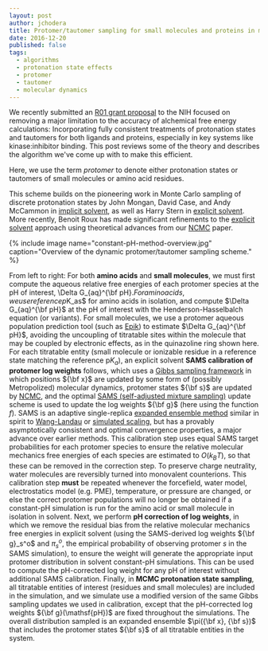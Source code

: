 ```yaml
---
layout: post
author: jchodera
title: Protomer/tautomer sampling for small molecules and proteins in molecular simulations
date: 2016-12-20
published: false
tags:
  - algorithms
  - protonation state effects
  - protomer
  - tautomer
  - molecular dynamics
---
```

We recently submitted an [R01 grant proposal](https://grants.nih.gov/grants/funding/r01.htm) to the NIH focused on removing a major limitation to the accuracy of alchemical free energy calculations: Incorporating fully consistent treatments of protonation states and tautomers for both ligands and proteins, especially in key systems like kinase:inhibitor binding.
This post reviews some of the theory and describes the algorithm we've come up with to make this efficient.

<!--more-->

Here, we use the term *protomer* to denote either protonation states or tautomers of small molecules or amino acid residues.

This scheme builds on the pioneering work in Monte Carlo sampling of discrete protonation states by John Mongan, David Case, and Andy McCammon in [implicit solvent](https://dx.doi.org/10.1002/jcc.20139), as well as Harry Stern in [explicit solvent](http://dx.doi.org/10.1063/1.2731781).
More recently, Benoit Roux has made significant refinements to the [explicit solvent](http://dx.doi.org/10.1021/acs.jctc.5b00261) approach using theoretical advances from our [NCMC](http://dx.doi.org/10.1073/pnas.1106094108) paper.

<!-- See https://eduardoboucas.com/blog/2014/12/07/including-and-managing-images-in-jekyll.html for info on including images -->

{% include image name="constant-pH-method-overview.jpg" caption="Overview of the dynamic protomer/tautomer sampling scheme." %}

From left to right:
For both **amino acids** and **small molecules**, we must first compute the aqueous relative free energies of each protomer species at the pH of interest, \Delta G_{aq}^{\bf pH}$.
For amino acids, we use reference p$K_as$ for amino acids in isolation, and compute $\Delta G_{aq}^{\bf pH}$ at the pH of interest with the Henderson-Hasselbalch equation (or variants).
For small molecules, we use a protomer aqueous population prediction tool (such as [Epik](https://www.schrodinger.com/epik)) to estimate $\Delta G_{aq}^{\bf pH}$, avoiding the uncoupling of titratable sites within the molecule that may be coupled by electronic effects, as in the quinazoline ring shown here.
For each titratable entity (small molecule or ionizable residue in a reference state matching the reference p$K_a$), an explicit solvent **SAMS calibration of protomer log weights** follows, which uses a [Gibbs sampling framework](http://dx.doi.org/10.1063/1.3660669) in which positions ${\bf x}$ are updated by some form of (possibly Metropolized) molecular dynamics, protomer states ${\bf s}$ are updated by [NCMC](http://dx.doi.org/10.1073/pnas.1106094108), and the optimal [SAMS (self-adjusted mixture sampling)](http://stat.rutgers.edu/home/ztan/Publication/SAMS_preprint.pdf) update scheme is used to update the log weights ${\bf g}$ (here using the function $f$).
SAMS is an adaptive single-replica [expanded ensemble method](http://aip.scitation.org/doi/abs/10.1063/1.462133) similar in spirit to [Wang-Landau](https://dx.doi.org/10.1103%2FPhysRevLett.86.2050) or [simulated scaling](https://dx.doi.org/10.1063/1.2982161), but has a provably asymptotically consistent and optimal convergence properties, a major advance over earlier methods.
This calibration step uses equal SAMS target probabilities for each protomer species to ensure the relative molecular mechanics free energies of each species are estimated to $O(k_B T)$, so that these can be removed in the correction step.
To preserve charge neutrality, water molecules are reversibly turned into monovalent counterions.
This calibration step **must** be repeated whenever the forcefield, water model, electrostatics model (e.g. PME), temperature, or pressure are changed, or else the correct protomer populations will no longer be obtained if a constant-pH simulation is run for the amino acid or small molecule in isolation in solvent.
Next, we perform **pH correction of log weights**, in which we remove the residual bias from the relative molecular mechanics free energies in explicit solvent (using the SAMS-derived log weights ${\bf g}_s^o$ and $\pi_s^o$, the empirical probability of observing protomer $s$ in the SAMS simulation), to ensure the weight will generate the appropriate input protomer distribution in solvent constant-pH simulations.
This can be used to compute the pH-corrected log weight for any pH of interest without additional SAMS calibration.
Finally, in **MCMC protonation state sampling**, all titratable entities of interest (residues and small molecules) are included in the simulation, and we simulate  use a modified version of the same Gibbs sampling updates we used in calibration, except that the pH-corrected log weights ${\bf g}(\mathsf{pH})$ are fixed throughout the simulations.
The overall distribution sampled is an expanded ensemble $\pi({\bf x}, {\bf s})$ that includes the protomer states ${\bf s}$ of all titratable entities in the system.
